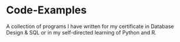 # Code-Examples
A collection of programs I have written for my certificate in Database Design &amp; SQL or in my self-directed learning of Python and R.
